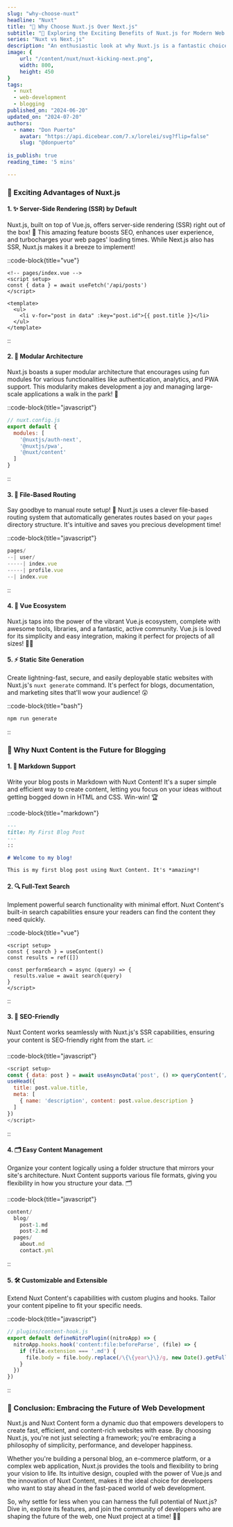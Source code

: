 ```yaml
---
slug: "why-choose-nuxt"
headline: "Nuxt"
title: "🚀 Why Choose Nuxt.js Over Next.js"
subtitle: "🌟 Exploring the Exciting Benefits of Nuxt.js for Modern Web Development"
series: "Nuxt vs Next.js"
description: "An enthusiastic look at why Nuxt.js is a fantastic choice for developers over Next.js, especially for blogging with Nuxt Content!"
image: {
    url: "/content/nuxt/nuxt-kicking-next.png",
    width: 800,
    height: 450
}
tags:
  - nuxt
  - web-development
  - blogging
published_on: "2024-06-20"
updated_on: "2024-07-20"
authors:
  - name: "Don Puerto"
    avatar: "https://api.dicebear.com/7.x/lorelei/svg?flip=false"
    slug: "@donpuerto"
  
is_publish: true
reading_time: '5 mins'

---
```



### 🌈 Exciting Advantages of Nuxt.js

#### 1. **✨ Server-Side Rendering (SSR) by Default**

Nuxt.js, built on top of Vue.js, offers server-side rendering (SSR) right out of the box! 🎁 This amazing feature boosts SEO, enhances user experience, and turbocharges your web pages' loading times. While Next.js also has SSR, Nuxt.js makes it a breeze to implement!

::code-block{title="vue"}
```vue
<!-- pages/index.vue -->
<script setup>
const { data } = await useFetch('/api/posts')
</script>

<template>
  <ul>
    <li v-for="post in data" :key="post.id">{{ post.title }}</li>
  </ul>
</template>
```
::

#### 2. **🧩 Modular Architecture**

Nuxt.js boasts a super modular architecture that encourages using fun modules for various functionalities like authentication, analytics, and PWA support. This modularity makes development a joy and managing large-scale applications a walk in the park! 🌳


::code-block{title="javascript"}
```js
// nuxt.config.js
export default {
  modules: [
    '@nuxtjs/auth-next',
    '@nuxtjs/pwa',
    '@nuxt/content'
  ]
}
```
::

#### 3. **📁 File-Based Routing**

Say goodbye to manual route setup! 👋 Nuxt.js uses a clever file-based routing system that automatically generates routes based on your `pages` directory structure. It's intuitive and saves you precious development time!

::code-block{title="javascript"}
```js
pages/
--| user/
-----| index.vue
-----| profile.vue
--| index.vue
```
::

#### 4. **💚 Vue Ecosystem**

Nuxt.js taps into the power of the vibrant Vue.js ecosystem, complete with awesome tools, libraries, and a fantastic, active community. Vue.js is loved for its simplicity and easy integration, making it perfect for projects of all sizes! 🐣🦅



#### 5. **⚡ Static Site Generation**

Create lightning-fast, secure, and easily deployable static websites with Nuxt.js's `nuxt generate` command. It's perfect for blogs, documentation, and marketing sites that'll wow your audience! 😮

::code-block{title="bash"}
```bash
npm run generate
```
::

### 🚀 Why Nuxt Content is the Future for Blogging

#### 1. **📝 Markdown Support**

Write your blog posts in Markdown with Nuxt Content! It's a super simple and efficient way to create content, letting you focus on your ideas without getting bogged down in HTML and CSS. Win-win! 🏆

::code-block{title="markdown"}
```markdown
---
title: My First Blog Post
---
::

# Welcome to my blog!

This is my first blog post using Nuxt Content. It's *amazing*!
```

#### 2. **🔍 Full-Text Search**

Implement powerful search functionality with minimal effort. Nuxt Content's built-in search capabilities ensure your readers can find the content they need quickly.

::code-block{title="vue"}
```vue
<script setup>
const { search } = useContent()
const results = ref([])

const performSearch = async (query) => {
  results.value = await search(query)
}
</script>
```
::

#### 3. **🏅 SEO-Friendly**

Nuxt Content works seamlessly with Nuxt.js's SSR capabilities, ensuring your content is SEO-friendly right from the start. 📈

::code-block{title="javascript"}
```js
<script setup>
const { data: post } = await useAsyncData('post', () => queryContent('/blog/my-post').findOne())
useHead({
  title: post.value.title,
  meta: [
    { name: 'description', content: post.value.description }
  ]
})
</script>
```
::

#### 4. **🗂️ Easy Content Management**

Organize your content logically using a folder structure that mirrors your site's architecture. Nuxt Content supports various file formats, giving you flexibility in how you structure your data. 🗂️

::code-block{title="javascript"}
```js
content/
  blog/
    post-1.md
    post-2.md
  pages/
    about.md
    contact.yml
```
::

#### 5. **🛠️ Customizable and Extensible**

Extend Nuxt Content's capabilities with custom plugins and hooks. Tailor your content pipeline to fit your specific needs.

::code-block{title="javascript"}
```js
// plugins/content-hook.js
export default defineNitroPlugin((nitroApp) => {
  nitroApp.hooks.hook('content:file:beforeParse', (file) => {
    if (file.extension === '.md') {
      file.body = file.body.replace(/\{\{year\}\}/g, new Date().getFullYear())
    }
  })
})
```
::

### 🎊 Conclusion: Embracing the Future of Web Development

Nuxt.js and Nuxt Content form a dynamic duo that empowers developers to create fast, efficient, and content-rich websites with ease. By choosing Nuxt.js, you're not just selecting a framework; you're embracing a philosophy of simplicity, performance, and developer happiness.

Whether you're building a personal blog, an e-commerce platform, or a complex web application, Nuxt.js provides the tools and flexibility to bring your vision to life. Its intuitive design, coupled with the power of Vue.js and the innovation of Nuxt Content, makes it the ideal choice for developers who want to stay ahead in the fast-paced world of web development.

So, why settle for less when you can harness the full potential of Nuxt.js? Dive in, explore its features, and join the community of developers who are shaping the future of the web, one Nuxt project at a time! 🚀🌟
